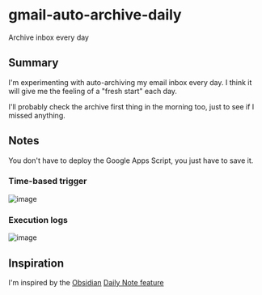 # gmail-auto-archive-daily

Archive inbox every day

## Summary

I'm experimenting with auto-archiving my email inbox every day. I think it will give me the feeling of a "fresh start" each day.

I'll probably check the archive first thing in the morning too, just to see if I missed anything.

## Notes

You don't have to deploy the Google Apps Script, you just have to save it.

### Time-based trigger

![image](https://github.com/ebanner/gmail-auto-archive-daily/assets/2068912/5cd67495-568c-448c-8804-4e40d0b09d10)

### Execution logs

![image](https://github.com/ebanner/gmail-auto-archive-daily/assets/2068912/ed6424c2-43e5-430e-961d-7ff8ae71f37b)

## Inspiration

I'm inspired by the [Obsidian](https://obsidian.md) [Daily Note feature](https://help.obsidian.md/Plugins/Daily+notes)
